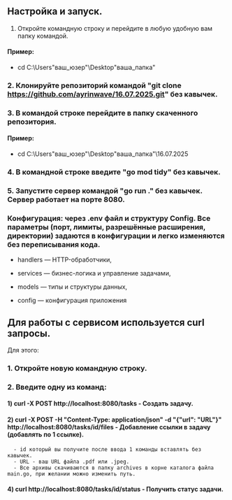 ## Настройка и запуск.

1. Откройте командную строку и перейдите в любую удобную вам папку командой.

#### Пример:
- cd C:\Users\"ваш_юзер"\Desktop\"ваша_папка"

### 2. Клонируйте репозиторий командой "git clone https://github.com/ayrinwave/16.07.2025.git" без кавычек.
### 3. В командой строке перейдите в папку скаченного репозитория.

#### Пример:
- cd C:\Users\"ваш_юзер"\Desktop\"ваша_папка"\16.07.2025

### 4. В командной строке введите "go mod tidy" без кавычек.
### 5. Запустите сервер командой "go run ." без кавычек. Сервер работает на порте 8080.


### Конфигурация: через .env файл и структуру Config. Все параметры (порт, лимиты, разрешённые расширения, директории) задаются в конфигурации и легко изменяются без переписывания кода.

- handlers — HTTP-обработчики,

- services — бизнес-логика и управление задачами,

- models — типы и структуры данных,

- config — конфигурация приложения

## Для работы с сервисом используется curl запросы.
Для этого:
### 1. Откройте новую командную строку.
### 2. Введите одну из команд:

#### 1) curl -X POST http://localhost:8080/tasks - Создать задачу.

#### 2) curl -X POST -H "Content-Type: application/json" -d "{\"url\": \"URL\"}" http://localhost:8080/tasks/id/files - Добавление ссылки в задачу (добавлять по 1 ссылке).
      - id который вы получите после ввода 1 команды вставлять без кавычек.
      - URL - ваш URL файла .pdf или .jpeg.
      - Все архивы скачиваются в папку archives в корне каталога файла main.go, при желании можно изменить путь.


#### 4) curl http://localhost:8080/tasks/id/status - Получить статус задачи.
   



